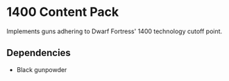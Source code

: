 # 1400 Content Pack

Implements guns adhering to Dwarf Fortress' 1400 technology cutoff point.

## Dependencies

- Black gunpowder
